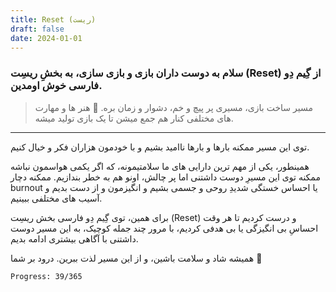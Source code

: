 ```yaml
---
title: Reset (ریست)
draft: false
date: 2024-01-01
---
```

### سلام به دوست داران بازی و بازی سازی، به بخشِ ریسِت (Reset) از گِیم دِو فارسی خوش اومدین.

> مسیر ساخت بازی، مسیری پر پیچ و خم، دشوار و زمان بره. 🥲
هنر ها و مهارت های مختلفی کنار هم جمع میشن تا یک بازی تولید میشه.

---

توی این مسیر ممکنه بارها و بارها ناامید بشیم و با خودمون هزاران فکر و خیال کنیم. 

همینطور، یکی از مهم ترین دارایی های ما سلامتیمونه، که اگر یکمی هواسمون نباشه ممکنه توی این مسیرِ دوست داشتنی اما پر چالش، اونو هم به خطر بندازیم.
ممکنه دچار burnout یا احساس خستگی شدیدِ روحی و جسمی بشیم و انگیزمون و از دست بدیم و آسیب های مختلفی ببینیم.


برای همین، توی گِیم دِو فارسی بخش ریسِت (Reset) و درست کردیم تا هر وقت احساسِ بی انگیزگی یا بی هدفی کردیم، با مرور چند جمله کوچیک، به این مسیر دوست داشتنی با آگاهی بیشتری ادامه بدیم.

همیشه شاد و سلامت باشین، و از این مسیر لذت ببرین. درود بر شما 🌹

`Progress: 39/365`